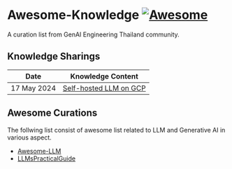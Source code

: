 # Awesome-Knowledge [![Awesome](https://awesome.re/badge.svg)](https://awesome.re)

A curation list from GenAI Engineering Thailand community.

## Knowledge Sharings
| Date      | Knowledge Content |
| ----------- | ----------- |
| 17 May 2024 | [Self-hosted LLM on GCP](./knowledge-sharing/#0%20-%20Self-hosted%20LLM%20on%20GCP/)  |


## Awesome Curations
The follwing list consist of awesome list related to LLM and Generative AI in various aspect.
- [Awesome-LLM](https://github.com/Hannibal046/Awesome-LLM/tree/main)
- [LLMsPracticalGuide](https://github.com/Mooler0410/LLMsPracticalGuide)

